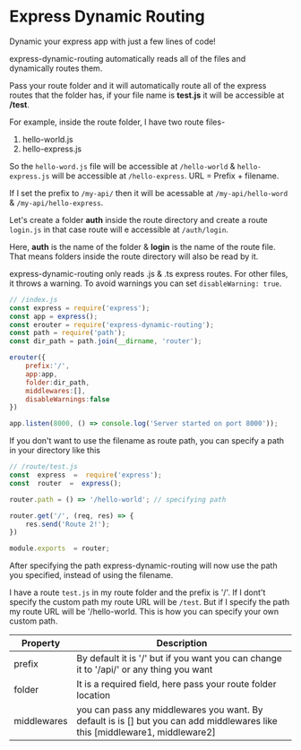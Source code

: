 
# Express Dynamic Routing

  

Dynamic your express app with just a few lines of code!

express-dynamic-routing automatically reads all of the files and dynamically routes them.

  

Pass your route folder and it will automatically route all of the express routes that the folder has, if your file name is **test.js** it will be accessible at **/test**.

For example, inside the route folder, I have two route files-

1.  hello-world.js
2.  hello-express.js

So the ``hello-word.js`` file will be accessible at ``/hello-world`` & ``hello-express.js`` will be accessible at ``/hello-express``. URL = Prefix + filename.

If I set the prefix to ``/my-api/`` then it will be acessable at ``/my-api/hello-word`` & ``/my-api/hello-express``.

Let's create a folder **auth** inside the route directory and create a route 		``login.js`` in that case route will e accessible at ``/auth/login``.

Here, **auth** is the name of the folder & **login** is the name of the route file. That means folders inside the route directory will also be read by it.  

express-dynamic-routing only reads .js & .ts express routes. For other files, it throws a warning. To avoid warnings you can set ``disableWarning: true``.


```js
// /index.js
const express = require('express');
const app = express();
const erouter = require('express-dynamic-routing');
const path = require('path');
const dir_path = path.join(__dirname, 'router');

erouter({
	prefix:'/',
	app:app,
	folder:dir_path,
	middlewares:[],
	disableWarnings:false
})

app.listen(8000, () => console.log('Server started on port 8000'));
```

If you don't want to use the filename as route path, you can specify a path in your directory like this

```js
// /route/test.js
const  express  =  require('express');
const  router  =  express();

router.path = () => '/hello-world'; // specifying path

router.get('/', (req, res) => {
	res.send('Route 2!');
})

module.exports  = router;
```

After specifying the path express-dynamic-routing will now use the path you specified, instead of using the filename.

I have a route `test.js` in my route folder and the prefix is '/'.
If I dont't specify the custom path my route URL will be `/test`. But if I specify the path my route URL will be '/hello-world. This is how you can specify your own custom path.



| Property | Description |
| ----------- | ----------- |
| prefix | By default it is '/' but if you want you can change it to '/api/' or any thing you want |
| folder | It is a required field, here pass your route folder location |
| middlewares | you can pass any middlewares you want. By default is is [] but you can add middlewares like this [middleware1, middleware2]